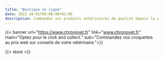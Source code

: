 ```yaml
---
title: "Boutique en ligne"
date: 2022-10-01T06:00:00+01:00
description: Commandez vos produits vétérinaires de qualité depuis la plateforme partenaire chronovet
---
```



{{< banner url="https://www.chronovet.fr" link="www.chronovet.fr" main="Optez pour le click and collect." sub="Commandez vos croquettes au prix web sur conseils de votre vétérinaire.">}}

{{< store >}}


